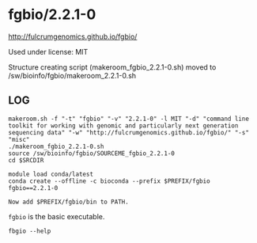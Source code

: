 fgbio/2.2.1-0
=============

<http://fulcrumgenomics.github.io/fgbio/>

Used under license:
MIT


Structure creating script (makeroom_fgbio_2.2.1-0.sh) moved to /sw/bioinfo/fgbio/makeroom_2.2.1-0.sh

LOG
---

    makeroom.sh -f "-t" "fgbio" "-v" "2.2.1-0" -l MIT "-d" "command line toolkit for working with genomic and particularly next generation sequencing data" "-w" "http://fulcrumgenomics.github.io/fgbio/" "-s" "misc"
    ./makeroom_fgbio_2.2.1-0.sh
    source /sw/bioinfo/fgbio/SOURCEME_fgbio_2.2.1-0
    cd $SRCDIR

    module load conda/latest
    conda create --offline -c bioconda --prefix $PREFIX/fgbio fgbio==2.2.1-0

    Now add $PREFIX/fgbio/bin to PATH.

`fgbio` is the basic executable.

    fbgio --help

